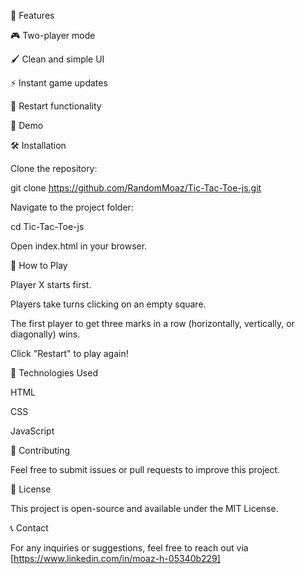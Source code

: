 
🚀 Features

🎮 Two-player mode

🖌️ Clean and simple UI

⚡ Instant game updates

🔄 Restart functionality

🎥 Demo


🛠️ Installation

Clone the repository:

git clone https://github.com/RandomMoaz/Tic-Tac-Toe-js.git

Navigate to the project folder:

cd Tic-Tac-Toe-js

Open index.html in your browser.

📜 How to Play

Player X starts first.

Players take turns clicking on an empty square.

The first player to get three marks in a row (horizontally, vertically, or diagonally) wins.

Click "Restart" to play again!

📌 Technologies Used

HTML

CSS

JavaScript

🤝 Contributing

Feel free to submit issues or pull requests to improve this project.

📜 License

This project is open-source and available under the MIT License.

📞 Contact

For any inquiries or suggestions, feel free to reach out via [https://www.linkedin.com/in/moaz-h-05340b229]


